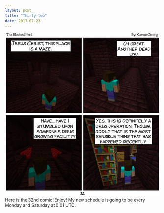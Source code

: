 ```yaml
---
layout: post
title: "Thirty-two"
date: 2017-07-23
---
```

<img src="/comics/comic32.png" alt="32" class="inline" />
Here is the 32nd comic! Enjoy! My new schedule is going to be every Monday and Saturday at 0:01 UTC.

